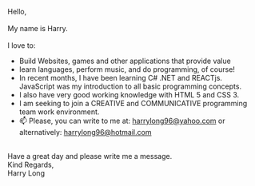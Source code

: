 Hello, <br> <br> My name is Harry. <br> <br>
I love to:
- Build Websites, games and other applications that provide value <br>
- learn languages, perform music, and do programming, of course! <br>
- In recent months, I have been learning C# .NET and REACTjs. <br> 
JavaScript was my introduction to all basic programming concepts. <br>
- I also have very good working knowledge with HTML 5 and CSS 3.<br>
- I am seeking to join a CREATIVE and COMMUNICATIVE programming team work environment. <br>
- 📫 Please, you can write to me at: harrylong96@yahoo.com or alternatively: harrylong96@hotmail.com <br> <br>

Have a great day and please write me a message. <br>
Kind Regards, <br>
Harry Long
